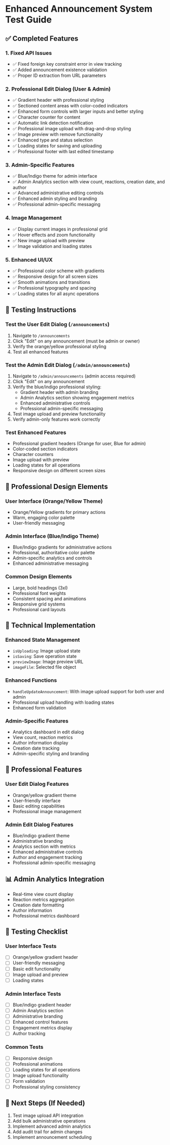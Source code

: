# Enhanced Announcement System Test Guide

## ✅ Completed Features

### 1. Fixed API Issues

- ✅ Fixed foreign key constraint error in view tracking
- ✅ Added announcement existence validation
- ✅ Proper ID extraction from URL parameters

### 2. Professional Edit Dialog (User & Admin)

- ✅ Gradient header with professional styling
- ✅ Sectioned content areas with color-coded indicators
- ✅ Enhanced form controls with larger inputs and better styling
- ✅ Character counter for content
- ✅ Automatic link detection notification
- ✅ Professional image upload with drag-and-drop styling
- ✅ Image preview with remove functionality
- ✅ Enhanced type and status selection
- ✅ Loading states for saving and uploading
- ✅ Professional footer with last edited timestamp

### 3. Admin-Specific Features

- ✅ Blue/Indigo theme for admin interface
- ✅ Admin Analytics section with view count, reactions, creation date, and author
- ✅ Advanced administrative editing controls
- ✅ Enhanced admin styling and branding
- ✅ Professional admin-specific messaging

### 4. Image Management

- ✅ Display current images in professional grid
- ✅ Hover effects and zoom functionality
- ✅ New image upload with preview
- ✅ Image validation and loading states

### 5. Enhanced UI/UX

- ✅ Professional color scheme with gradients
- ✅ Responsive design for all screen sizes
- ✅ Smooth animations and transitions
- ✅ Professional typography and spacing
- ✅ Loading states for all async operations

## 🧪 Testing Instructions

### Test the User Edit Dialog (`/announcements`)

1. Navigate to `/announcements`
2. Click "Edit" on any announcement (must be admin or owner)
3. Verify the orange/yellow professional styling
4. Test all enhanced features

### Test the Admin Edit Dialog (`/admin/announcements`)

1. Navigate to `/admin/announcements` (admin access required)
2. Click "Edit" on any announcement
3. Verify the blue/indigo professional styling:
   - Gradient header with admin branding
   - Admin Analytics section showing engagement metrics
   - Enhanced administrative controls
   - Professional admin-specific messaging
4. Test image upload and preview functionality
5. Verify admin-only features work correctly

### Test Enhanced Features

- Professional gradient headers (Orange for user, Blue for admin)
- Color-coded section indicators
- Character counters
- Image upload with preview
- Loading states for all operations
- Responsive design on different screen sizes

## 🎨 Professional Design Elements

### User Interface (Orange/Yellow Theme)

- Orange/Yellow gradients for primary actions
- Warm, engaging color palette
- User-friendly messaging

### Admin Interface (Blue/Indigo Theme)

- Blue/Indigo gradients for administrative actions
- Professional, authoritative color palette
- Admin-specific analytics and controls
- Enhanced administrative messaging

### Common Design Elements

- Large, bold headings (3xl)
- Professional font weights
- Consistent spacing and animations
- Responsive grid systems
- Professional card layouts

## 🔧 Technical Implementation

### Enhanced State Management

- `isUploading`: Image upload state
- `isSaving`: Save operation state  
- `previewImage`: Image preview URL
- `imageFile`: Selected file object

### Enhanced Functions

- `handleUpdateAnnouncement`: With image upload support for both user and admin
- Professional upload handling with loading states
- Enhanced form validation

### Admin-Specific Features

- Analytics dashboard in edit dialog
- View count, reaction metrics
- Author information display
- Creation date tracking
- Admin-specific styling and branding

## 🚀 Professional Features

### User Edit Dialog Features

- Orange/yellow gradient theme
- User-friendly interface
- Basic editing capabilities
- Professional image management

### Admin Edit Dialog Features

- Blue/indigo gradient theme
- Administrative branding
- Analytics section with metrics
- Enhanced administrative controls
- Author and engagement tracking
- Professional admin-specific messaging

## 📊 Admin Analytics Integration

- Real-time view count display
- Reaction metrics aggregation
- Creation date formatting
- Author information
- Professional metrics dashboard

## 🎯 Testing Checklist

### User Interface Tests

- [ ] Orange/yellow gradient header
- [ ] User-friendly messaging
- [ ] Basic edit functionality
- [ ] Image upload and preview
- [ ] Loading states

### Admin Interface Tests

- [ ] Blue/indigo gradient header
- [ ] Admin Analytics section
- [ ] Administrative branding
- [ ] Enhanced control features
- [ ] Engagement metrics display
- [ ] Author tracking

### Common Tests

- [ ] Responsive design
- [ ] Professional animations
- [ ] Loading states for all operations
- [ ] Image upload functionality
- [ ] Form validation
- [ ] Professional styling consistency

## 🔧 Next Steps (If Needed)

1. Test image upload API integration
2. Add bulk administrative operations
3. Implement advanced admin analytics
4. Add audit trail for admin changes
5. Implement announcement scheduling
